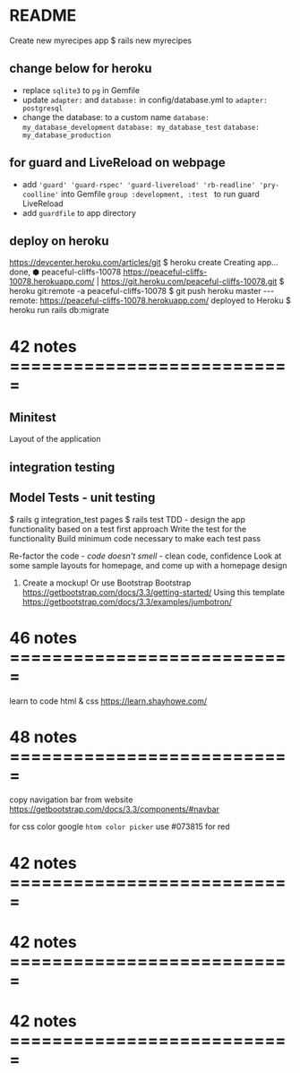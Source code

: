 # README

Create new myrecipes app
$ rails new myrecipes

## change below for heroku
- replace `sqlite3` to `pg` in Gemfile
- update `adapter:` and `database:` in config/database.yml to
`adapter: postgresql`
- change the database: to a custom name
`database: my_database_development`
`database: my_database_test`
`database: my_database_production`

## for guard and LiveReload on webpage
- add `'guard' 'guard-rspec' 'guard-livereload' 'rb-readline' 'pry-coolline'` into Gemfile `group :development, :test ` to run guard LiveReload
- add `guardfile` to app directory

## deploy on heroku 
https://devcenter.heroku.com/articles/git
$ heroku create
Creating app... done, ⬢ peaceful-cliffs-10078
https://peaceful-cliffs-10078.herokuapp.com/ | https://git.heroku.com/peaceful-cliffs-10078.git
$ heroku git:remote -a peaceful-cliffs-10078
$ git push heroku master
    --- remote:        https://peaceful-cliffs-10078.herokuapp.com/ deployed to Heroku
$ heroku run rails db:migrate

# 42 notes ===========================
## Minitest
Layout of the application

## integration testing
## Model Tests - unit testing
$ rails g integration_test pages
$ rails test
TDD - design the app functionality based on a test first approach
Write the test for the functionality
Build minimum code necessary to make each test pass

Re-factor the code - *code doesn't smell* - clean code, confidence
Look at some sample layouts for homepage, and come up with a homepage design

1. Create a mockup! Or use Bootstrap
Bootstrap
https://getbootstrap.com/docs/3.3/getting-started/
Using this template
https://getbootstrap.com/docs/3.3/examples/jumbotron/

# 46 notes ===========================
learn to code html & css
https://learn.shayhowe.com/


# 48 notes ===========================
copy navigation bar from website
https://getbootstrap.com/docs/3.3/components/#navbar

for css color
google `htom color picker` use #073815 for red


# 42 notes ===========================
# 42 notes ===========================
# 42 notes ===========================